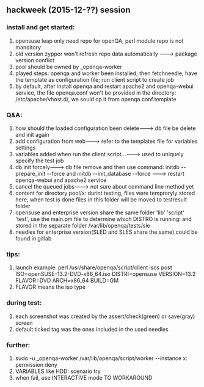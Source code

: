 
## hackweek (2015-12-??) session
### install and get started:
1. opensuse leap only need repo for openQA, perl module repo is not manditory
2. old version zypper won't refresh repo data automatically ---> package version conflict
3. pool should be owned by _openqa-worker
4. played steps: openqa and worker been installed; then fetchneedle; have the template as configuration file; run client script to create job
5. by default, after install openqa and restart apache2 and openqa-webui service, the file openqa.conf won't be provided in the directory: /etc/apache/vhost.d/, we sould cp it from openqa.conf.template


### Q&A:
1. how should the loaded configuration been delete---> db file be delete and init again
2. add configuration from web---> refer to the templates file for variables settings 
3. variables added when run the client script...---> used to uniquely specify the test job
4. db init forcely---> db file remove and then use command: initdb --prepare_init --force and initdb --init_database --force ---> restart openqa-webui and apache2 service
5. cancel the queued jobs---> not sure about command line method yet
6. content for directory pool/x: durint testing, files were temproryly stored here, when test is done files in this folder will be moved to testresult folder 
7. opensuse and enterprise version share the same folder 'lib' 'script' 'test', use the main.pm file to determine which DISTRO is running: and stored in the separate folder /var/lib/openqa/tests/sle
8. needles for enterprise version(SLED and SLES share the same) could be found in gitlab


### tips:
1. launch example: perl /usr/share/openqa/script/client isos post ISO=openSUSE-13.2-DVD-x86_64.iso DISTRI=opensuse VERSION=13.2 FLAVOR=DVD ARCH=x86_64 BUILD=GM
2. FLAVOR means the iso type


### during test:
1. each screenshot was created by the assert/check(green) or save(gray) screen
2. default ticked tag was the ones included in the used needles


### further:
1. sudo -u _openqa-worker /var/lib/openqa/script/worker --instance x: permission deny
2. VARIABLES like HDD: scenario try
3. when fail, use INTERACTIVE mode TO WORKAROUND

